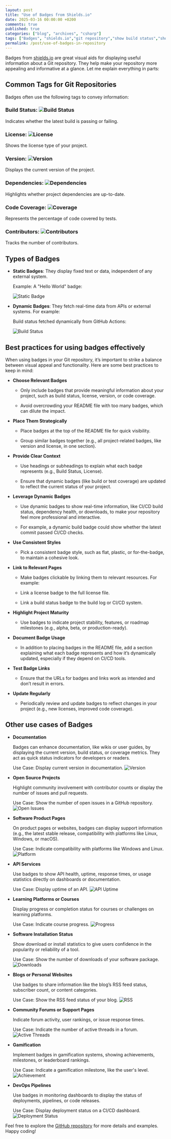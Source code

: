 ```yaml
---
layout: post
title: "Use of Badges from Shields.io"
date: 2025-03-16 00:00:00 +0200
comments: true
published: true
categories: ["blog", "archives", "csharp"]
tags: ["Badges", "shields.io","git repository","show build status","show version"]
permalink: /post/use-of-badges-in-repository
---
```

Badges from [shields.io](https://shields.io/) are great visual aids for displaying useful information about a Git repository. They help make your repository more appealing and informative at a glance. Let me explain everything in parts:

## Common Tags for Git Repositories
Badges often use the following tags to convey information:

### Build Status: ![Build Status](https://img.shields.io/badge/build-passing-brightgreen)
Indicates whether the latest build is passing or failing.


### License: ![License](https://img.shields.io/badge/license-MIT-blue)
Shows the license type of your project.


### Version: ![Version](https://img.shields.io/badge/version-1.0.0-blue)
Displays the current version of the project.



### Dependencies: ![Dependencies](https://img.shields.io/badge/dependencies-up%20to%20date-brightgreen)
Highlights whether project dependencies are up-to-date.



### Code Coverage: ![Coverage](https://img.shields.io/badge/coverage-85%25-yellow)
Represents the percentage of code covered by tests.



### Contributors: ![Contributors](https://img.shields.io/badge/contributors-5-blue)
Tracks the number of contributors.



## Types of Badges

- **Static Badges**: They display fixed text or data, independent of any external system.

    Example: A "Hello World" badge:
    
    ![Static Badge](https://img.shields.io/badge/hello-world-brightgreen)

- **Dynamic Badges**: They fetch real-time data from APIs or external systems. For example:

    Build status fetched dynamically from GitHub Actions: 

    ![Build Status](https://img.shields.io/github/actions/workflow/status/lijotech/shields-badges-repo/build.yml)

## Best practices for using badges effectively

When using badges in your Git repository, it’s important to strike a balance between visual appeal and functionality. Here are some best practices to keep in mind:

- **Choose Relevant Badges**
    - Only include badges that provide meaningful information about your project, such as build status, license, version, or code coverage.

    - Avoid overcrowding your README file with too many badges, which can dilute the impact.

- **Place Them Strategically**
    - Place badges at the top of the README file for quick visibility.

    - Group similar badges together (e.g., all project-related badges, like version and license, in one section).

- **Provide Clear Context**
    - Use headings or subheadings to explain what each badge represents (e.g., Build Status, License).

    - Ensure that dynamic badges (like build or test coverage) are updated to reflect the current status of your project.

- **Leverage Dynamic Badges**
    - Use dynamic badges to show real-time information, like CI/CD build status, dependency health, or downloads, to make your repository feel more professional and interactive.

    - For example, a dynamic build badge could show whether the latest commit passed CI/CD checks.

- **Use Consistent Styles**
    - Pick a consistent badge style, such as flat, plastic, or for-the-badge, to maintain a cohesive look.

- **Link to Relevant Pages**
    - Make badges clickable by linking them to relevant resources. For example:

    - Link a license badge to the full license file.

    - Link a build status badge to the build log or CI/CD system.

- **Highlight Project Maturity**
    - Use badges to indicate project stability, features, or roadmap milestones (e.g., alpha, beta, or production-ready).

- **Document Badge Usage**
    - In addition to placing badges in the README file, add a section explaining what each badge represents and how it’s dynamically updated, especially if they depend on CI/CD tools.

- **Test Badge Links**
    - Ensure that the URLs for badges and links work as intended and don’t result in errors.

- **Update Regularly**
    - Periodically review and update badges to reflect changes in your project (e.g., new licenses, improved code coverage).


## Other use cases of Badges

- **Documentation**

    Badges can enhance documentation, like wikis or user guides, by displaying the current version, build status, or coverage metrics. They act as quick status indicators for developers or readers.

    Use Case: Display current version in documentation.
    ![Version](https://img.shields.io/badge/version-1.0.0-blue)


- **Open Source Projects**

    Highlight community involvement with contributor counts or display the number of issues and pull requests.

    Use Case: Show the number of open issues in a GitHub repository.
    ![Open Issues](https://img.shields.io/github/issues/user/repo)


- **Software Product Pages**

    On product pages or websites, badges can display support information (e.g., the latest stable release, compatibility with platforms like Linux, Windows, or macOS).

    Use Case: Indicate compatibility with platforms like Windows and Linux.
    ![Platform](https://img.shields.io/badge/platform-windows%7Clinux-brightgreen)


- **API Services**

    Use badges to show API health, uptime, response times, or usage statistics directly on dashboards or documentation.

    Use Case: Display uptime of an API.
    ![API Uptime](https://img.shields.io/uptimerobot/status/m778918918-d309)


- **Learning Platforms or Courses**

    Display progress or completion status for courses or challenges on learning platforms.

    Use Case: Indicate course progress.
    ![Progress](https://img.shields.io/badge/progress-80%25-blue)


- **Software Installation Status**

    Show download or install statistics to give users confidence in the popularity or reliability of a tool.

    Use Case: Show the number of downloads of your software package.
    ![Downloads](https://img.shields.io/badge/downloads-10k%2B-blue)


- **Blogs or Personal Websites**

    Use badges to share information like the blog’s RSS feed status, subscriber count, or content categories.

    Use Case: Show the RSS feed status of your blog.
    ![RSS](https://img.shields.io/badge/rss-active-brightgreen)


- **Community Forums or Support Pages**

    Indicate forum activity, user rankings, or issue response times.

    Use Case: Indicate the number of active threads in a forum.
    ![Active Threads](https://img.shields.io/badge/threads-25-active-brightgreen)

- **Gamification**

    Implement badges in gamification systems, showing achievements, milestones, or leaderboard rankings.

    Use Case: Indicate a gamification milestone, like the user's level.
    ![Achievement](https://img.shields.io/badge/level-10-gold)


- **DevOps Pipelines**

    Use badges in monitoring dashboards to display the status of deployments, pipelines, or code releases.

    Use Case: Display deployment status on a CI/CD dashboard.
    ![Deployment Status](https://img.shields.io/badge/deployment-success-brightgreen)


Feel free to explore the [GitHub repository](https://github.com/lijotech/shields-badges-repo) for more details and examples. Happy coding!    